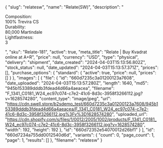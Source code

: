 {
  "slug": "relatesw",
  "name": "Relate(SW)",
  "description": "<p>Composition: <br>100% Trevira CS<br>Durability: <br>80,000 Martindale<br>Lightfastness: <br>3</p>",
  "sku": "Relate-181",
  "active": true,
  "meta_title": "Relate | Buy Kvadrat online at A+R",
  "price": null,
  "currency": "USD",
  "type": "physical",
  "delivery": "shipment",
  "date_created": "2024-04-03T15:13:56.802Z",
  "stock_status": null,
  "date_updated": "2024-04-03T15:13:57.371Z",
  "prices": [],
  "purchase_options": {
    "standard": {
      "active": true,
      "price": null,
      "prices": []
    }
  },
  "images": [
    {
      "file": {
        "id": "660d7235c3a01200123a7608",
        "date_uploaded": "2024-04-03T15:13:57.280Z",
        "length": 1640,
        "md5": "945b153389dddb3fdead4d66a4aeacea",
        "filename": "F_1341_C0181_W24_ec97c074-c7e2-41c6-8d3c-3958f3266112.jpg?v=1628574280",
        "content_type": "image/jpeg",
        "url": "https://cdn.swell.store/b2sdemo_test/660d7235c3a01200123a7608/945b153389dddb3fdead4d66a4aeacea/F_1341_C0181_W24_ec97c074-c7e2-41c6-8d3c-3958f3266112.jpg%3Fv%3D1628574280",
        "uploaded_url": "https://cdn.shopify.com/s/files/1/0012/2005/1002/products/F_1341_C0181_W24_ec97c074-c7e2-41c6-8d3c-3958f3266112.jpg?v=1628574280",
        "width": 192,
        "height": 192
      },
      "id": "660d72352e54070012d26bf1"
    }
  ],
  "id": "660d7234a755dd0012540d6d",
  "variants": {
    "count": 0,
    "page_count": 1,
    "page": 1,
    "results": []
  },
  "filename": "relatesw"
}